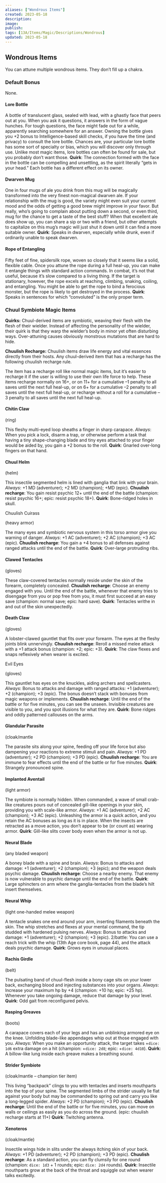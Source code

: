 ```yaml
---
aliases: ["Wondrous Items"]
created: 2023-05-18
description: 
image: 
publish: 
tags: [13A/Items/Magic/Descriptions/Wondrous]
updated: 2023-05-18
---
```

## Wondrous Items

You can attune multiple wondrous items. They don’t fill up a chakra.

### Default Bonus

None.

#### Lore Bottle

A bottle of translucent glass, sealed with lead, with a ghastly face that peers out at you. When you ask it questions, it answers in the form of vague hunches. For tough questions, the face might fade out for a while, apparently searching somewhere for an answer. Owning the bottle gives you +2 bonus to Intelligence-based skill checks, if you have the time (and privacy) to consult the lore bottle. Chances are, your particular lore bottle has some sort of specialty or bias, which you will discover only through use. Unlike most magic items, lore bottles can often be found for sale, but you probably don’t want those. 
**Quirk**: The connection formed with the face in the bottle can be compelling and unsettling, as the spirit literally “gets in your head.” Each bottle has a different effect on its owner.

#### Dwarven Mug

One in four mugs of ale you drink from this mug will be magically transformed into the very finest non-magical dwarven ale. If your relationship with the mug is good, the variety might even suit your current mood and the odds of getting a good brew might improve in your favor. But really, who’s going to complain about putting down a second, or even third, mug for the chance to get a taste of the best stuff? When that excellent ale does show up, you can share a sip or two with a friend, but other attempts to capitalize on this mug’s magic will just shut it down until it can find a more suitable owner. 
**Quirk**: Speaks in dwarven, especially while drunk, even if ordinarily unable to speak dwarven.

#### Rope of Entangling

Fifty feet of fine, spidersilk rope, woven so closely that it seems like a solid, flexible cable. Once you attune the rope during a full heal-up, you can make it entangle things with standard action commands. In combat, it’s not that useful, because it’s slow compared to a living thing. If the target is stationary, however, the rope excels at reaching, climbing, snaking, coiling, and entangling. You might be able to get the rope to bind a ferocious monster, but the rope is likely to get destroyed in the process. 
**Quirk**: Speaks in sentences for which “convoluted” is the only proper term.

### Chuul Symbiote Magic Items

**Quirks:** Chuul-derived items are symbiotic, weaving their flesh with the flesh of their wielder. Instead of affecting the personality of the wielder, their quirk is that they warp the wielder’s body in minor yet often disturbing ways. Over-attuning causes obviously monstrous mutations that are hard to hide.

**Chuulish Recharge:** Chuulish items draw life energy and vital essences directly from their hosts. Any chuul-derived item that has a recharge has the following chuulish recharge rule.

The item has a recharge roll like normal magic items, but it’s easier to recharge it if the user is willing to use their own life force to help. These items recharge normally on 16+, or on 11+ for a cumulative –1 penalty to all saves until the next full heal-up, or on 6+ for a cumulative –2 penalty to all saves until the next full heal-up, or recharge without a roll for a cumulative –3 penalty to all saves until the next full heal-up.

#### Chitin Claw

(ring)

This fleshy multi-eyed loop sheaths a finger in sharp carapace. 
*Always*: When you pick a lock, disarm a trap, or otherwise perform a task that having a tiny shape-changing blade and tiny eyes attached to your finger would be aided by, you gain a +2 bonus to the roll. 
**Quirk**: Gnarled over-long fingers on that hand.

#### Chuul Helm

(helm)

This insectile segmented helm is lined with ganglia that link with your brain. 
*Always*: +1 MD (adventurer); +2 MD (champion); +MD (epic). 
**Chuulish recharge**: You gain resist psychic 12+ until the end of the battle (champion: resist psychic 16+; epic: resist psychic 18+). 
**Quirk**: Bone-ridged holes in skull.

Chuulish Cuirass

(heavy armor)

The many eyes and symbiotic nervous system in this torso armor give you warning of danger. 
*Always*: +1 AC (adventurer); +2 AC (champion); +3 AC (epic). 
**Chuulish recharge**: You gain a +4 bonus to all defenses against ranged attacks until the end of the battle. 
**Quirk**: Over-large protruding ribs.

#### Clawed Tentacles

(gloves)

These claw-covered tentacles normally reside under the skin of the forearm, completely concealed. 
**Chuulish recharge**: Choose an enemy engaged with you. Until the end of the battle, whenever that enemy tries to disengage from you or pop free from you, it must first succeed at an easy save (champion: normal save; epic: hard save). 
**Quirk**: Tentacles writhe in and out of the skin unexpectedly.

#### Death Claw

(gloves)

A lobster-clawed gauntlet that fits over your forearm. The eyes at the fleshy joints blink unnervingly. 
**Chuulish recharge**: Reroll a missed melee attack with a +1 attack bonus (champion: +2; epic: +3). 
**Quirk**: The claw flexes and snaps reflexively when wearer is excited.

Evil Eyes

(gloves)

This gauntlet has eyes on the knuckles, aiding archers and spellcasters. 
*Always*: Bonus to attacks and damage with ranged attacks: +1 (adventurer); +2 (champion); +3 (epic). The bonus doesn’t stack with bonuses from magic weapons or implements. 
**Chuulish recharge**: Until the end of the battle or for five minutes, you can see the unseen. Invisible creatures are visible to you, and you spot illusions for what they are. 
**Quirk**: Bone ridges and oddly patterned callouses on the arms.

#### Glandular Parasite

(cloak/mantle

The parasite sits along your spine, feeding off your life force but also dampening your reactions to extreme stimuli and pain. 
*Always*: +1 PD (adventurer); +2 PD (champion); +3 PD (epic). 
**Chuulish recharge**: You are immune to fear effects until the end of the battle or for five minutes. 
**Quirk**: Strangely pronounced spine.

#### Implanted Aventail

(light armor)

The symbiote is normally hidden. When commanded, a wave of small crab-like creatures pours out of concealed gill-like openings in your skin, providing you with scale-like armor. 
*Always*: +1 AC (adventurer); +2 AC (champion); +3 AC (epic). Unleashing the armor is a quick action, and you retain the AC bonuses as long as it is in place. When the insects are retracted as a move action, you don’t appear to be (or count as) wearing armor. 
**Quirk**: Gill-like slits cover body even when the armor is not up.

#### Neural Blade

(any bladed weapon)

A boney blade with a spine and brain. 
*Always*: Bonus to attacks and damage: +1 (adventurer); +2 (champion); +3 (epic); and the weapon deals psychic damage. 
**Chuulish recharge**: Choose a nearby enemy. That enemy is now vulnerable to psychic damage until the end of the battle. 
**Quirk**: Large sphincters on arm where the ganglia-tentacles from the blade’s hilt insert themselves.

#### Neural Whip

(light one-handed melee weapon)

A tentacle snakes one end around your arm, inserting filaments beneath the skin. The whip stretches and flexes at your mental command, the tip studded with hardened pulsing nerves. 
*Always*: Bonus to attacks and damage: +1 (adventurer); +2 (champion); +3 (epic). 2/battle: You can use a reach trick with the whip (13th Age core book, page 44), and the attack deals psychic damage. 
**Quirk**: Grows eyes in unusual places.

#### Rachis Girdle

(belt)

The pulsating band of chuul-flesh inside a bony cage sits on your lower back, exchanging blood and injecting substances into your organs. 
*Always*: Increase your maximum hp by +4 (champion: +10 hp; epic: +25 hp). Whenever you take ongoing damage, reduce that damage by your level. 
**Quirk**: Odd gait from reconfigured pelvis.

#### Rasping Greaves

(boots)

A carapace covers each of your legs and has an unblinking armored eye on the knee. Unfolding blade-like appendages whip out at those engaged with you. 
*Always*: When you make an opportunity attack, the target takes +`dice: 1d6` extra damage on a hit (champion: +`dice: 2d8`; epic: +`dice: 4d10`). 
**Quirk**: A billow-like lung inside each greave makes a breathing sound.

#### Strider Symbiote

(cloak/mantle – champion tier item)

This living “backpack” clings to you with tentacles and inserts mouthparts into the top of your spine. The segmented limbs of the strider usually lie flat against your body but may be commanded to spring out and carry you like a long-legged spider. 
*Always*: +2 PD (champion); +3 PD (epic). 
**Chuulish recharge**: Until the end of the battle or for five minutes, you can move on walls or ceilings as easily as you do across the ground. (epic: chuulish recharge starts at 11+) 
**Quirk**: Twitching antenna.

#### Xenoteros

(cloak/mantle)

Insectile wings hide in slits under the always itching skin of your back. 
*Always*: +1 PD (adventurer); +2 PD (champion); +3 PD (epic). 
**Chuulish recharge**: As a standard action, you can fly clumsily for one round (champion: `dice: 1d3` + 1 rounds; epic: `dice: 2d4` rounds). 
**Quirk**: Insectile mouthparts grow at the back of the throat and squiggle out when wearer talks excitedly.
